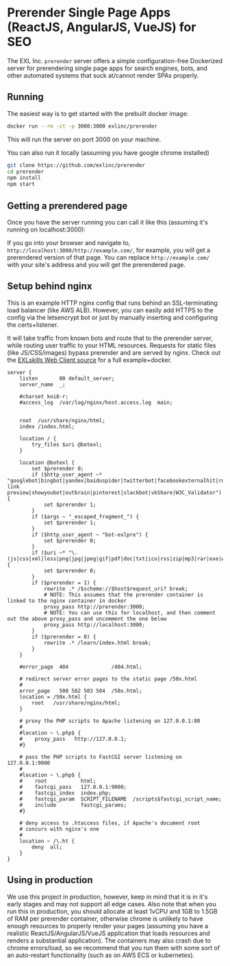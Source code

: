 # Prerender Single Page Apps (ReactJS, AngularJS, VueJS) for SEO

The EXL Inc. `prerender` server offers a simple configuration-free Dockerized server for prerendering single page apps for search engines, bots, and other automated systems that suck at/cannot render SPAs properly.

## Running

The easiest way is to get started with the prebuilt docker image:

```bash
docker run --rm -it -p 3000:3000 exlinc/prerender
```

This will run the server on port 3000 on your machine.

You can also run it locally (assuming you have google chrome installed)

```bash
git clone https://github.com/exlinc/prerender
cd prerender
npm install
npm start
```

## Getting a prerendered page

Once you have the server running you can call it like this (assuming it's running on localhost:3000):

If you go into your browser and navigate to, `http://localhost:3000/http://example.com/`, for example, you will get a prerendered version of that page. You can replace `http://example.com/` with your site's address and you will get the prerendered page.

## Setup behind nginx

This is an example HTTP nginx config that runs behind an SSL-terminating load balancer (like AWS ALB). However, you can easily add HTTPS to the config via the letsencrypt bot or just by manually inserting and configuring the certs+listener.

It will take traffic from known bots and route that to the prerender server, while routing user traffic to your HTML resources. Requests for static files (like JS/CSS/images) bypass prerender and are served by nginx. Check out the [EXLskills Web Client source](https://github.com/exlskills/web-client) for a full example+docker.

```
server {
    listen       80 default_server;
    server_name  _;

    #charset koi8-r;
    #access_log  /var/log/nginx/host.access.log  main;


    root  /usr/share/nginx/html;
    index /index.html;

    location / {
        try_files $uri @botexl;
    }

    location @botexl {
        set $prerender 0;
        if ($http_user_agent ~* "googlebot|bingbot|yandex|baiduspider|twitterbot|facebookexternalhit|rogerbot|linkedinbot|embedly|quora link preview|showyoubot|outbrain|pinterest|slackbot|vkShare|W3C_Validator") {
            set $prerender 1;
        }
        if ($args ~ "_escaped_fragment_") {
            set $prerender 1;
        }
        if ($http_user_agent ~ "bot-exlpre") {
            set $prerender 0;
        }
        if ($uri ~* "\.(js|css|xml|less|png|jpg|jpeg|gif|pdf|doc|txt|ico|rss|zip|mp3|rar|exe|wmv|doc|avi|ppt|mpg|mpeg|tif|wav|mov|psd|ai|xls|mp4|m4a|swf|dat|dmg|iso|flv|m4v|torrent|ttf|woff|svg|eot)") {
            set $prerender 0;
        }
        if ($prerender = 1) {
            rewrite .* /$scheme://$host$request_uri? break;
            # NOTE: This assumes that the prerender container is linked to the nginx container in docker
            proxy_pass http://prerender:3000;
            # NOTE: You can use this for localhost, and then comment out the above proxy_pass and uncomment the one below
            proxy_pass http://localhost:3000;
        }
        if ($prerender = 0) {
            rewrite .* /learn/index.html break;
        }
    }

    #error_page  404              /404.html;

    # redirect server error pages to the static page /50x.html
    #
    error_page   500 502 503 504  /50x.html;
    location = /50x.html {
        root   /usr/share/nginx/html;
    }

    # proxy the PHP scripts to Apache listening on 127.0.0.1:80
    #
    #location ~ \.php$ {
    #    proxy_pass   http://127.0.0.1;
    #}

    # pass the PHP scripts to FastCGI server listening on 127.0.0.1:9000
    #
    #location ~ \.php$ {
    #    root           html;
    #    fastcgi_pass   127.0.0.1:9000;
    #    fastcgi_index  index.php;
    #    fastcgi_param  SCRIPT_FILENAME  /scripts$fastcgi_script_name;
    #    include        fastcgi_params;
    #}

    # deny access to .htaccess files, if Apache's document root
    # concurs with nginx's one
    #
    location ~ /\.ht {
        deny  all;
    }
}
```

## Using in production

We use this project in production, however, keep in mind that it is in it's early stages and may not support all edge cases. Also note that when you run this in production, you should allocate at least 1vCPU and 1GB to 1.5GB of RAM per prerender container, otherwise chrome is unlikely to have enough resources to properly render your pages (assuming you have a realistic ReactJS/AngularJS/VueJS application that loads resources and renders a substantial application). The containers may also crash due to chrome errors/load, so we recommend that you run them with some sort of an auto-restart functionality (such as on AWS ECS or kubernetes). 
